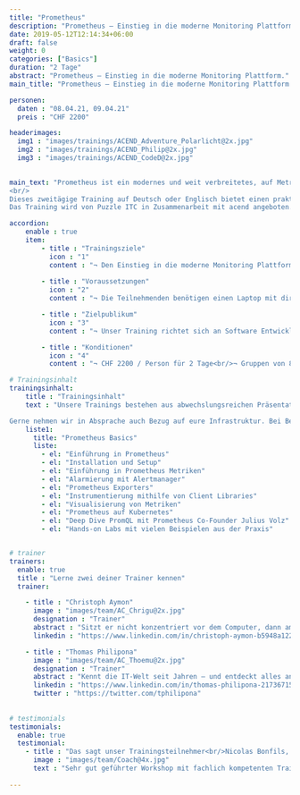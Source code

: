 ```yaml
---
title: "Prometheus"
description: "Prometheus – Einstieg in die moderne Monitoring Plattform."
date: 2019-05-12T12:14:34+06:00
draft: false
weight: 0
categories: ["Basics"]
duration: "2 Tage"
abstract: "Prometheus – Einstieg in die moderne Monitoring Plattform."
main_title: "Prometheus – Einstieg in die moderne Monitoring Plattform."

personen: 
  daten : "08.04.21, 09.04.21"
  preis : "CHF 2200"

headerimages:
  img1 : "images/trainings/ACEND_Adventure_Polarlicht@2x.jpg"
  img2 : "images/trainings/ACEND_Philip@2x.jpg"
  img3 : "images/trainings/ACEND_CodeD@2x.jpg"
  

main_text: "Prometheus ist ein modernes und weit verbreitetes, auf Metriken basiertes Monitoringsystem. Prometheus kommt oft im Zusammenhang mit dynamischen Plattformen im Container-Umfeld wie beispielsweise Kubernetes und OpenShift zum Einsatz, eignet sich jedoch auch für die Überwachung klassischer Umgebungen.
<br/>
Dieses zweitägige Training auf Deutsch oder Englisch bietet einen praktischen und klar verständlichen Einstieg in die Prometheus-Technologie.
Das Training wird von Puzzle ITC in Zusammenarbeit mit acend angeboten. Die Durchführung findet online oder vor Ort statt."

accordion:
    enable : true
    item:
        - title : "Trainingsziele"
          icon : "1"
          content : "¬ Den Einstieg in die moderne Monitoring Plattform Prometheus finden<br/>¬ Konzepte von Prometheus verstehen<br/>¬ Mehr über PromQL und deren Anwendungsbereiche erfahren<br/>"
 
        - title : "Voraussetzungen"
          icon : "2"
          content : "¬ Die Teilnehmenden benötigen einen Laptop mit direktem Zugang zum Internet via WLAN.<br/>¬ Die Teilnehmer sollten über grundlegende Linux-Kenntnisse verfügen."

        - title : "Zielpublikum"
          icon : "3"
          content : "¬ Unser Training richtet sich an Software Entwickler, System Engineers, Architekten und alle, die Prometheus verstehen und für das Monitoring einsetzen möchten."

        - title : "Konditionen"
          icon : "4"
          content : "¬ CHF 2200 / Person für 2 Tage<br/>¬ Gruppen von 8–24 Personen<br/>¬ Inklusive Verpflegung, Unterlagen und cloud-basierter Lab-Umgebung.<br/>¬ Rabatt ab 12 Personen"

# Trainingsinhalt
trainingsinhalt: 
    title : "Trainingsinhalt"
    text : "Unsere Trainings bestehen aus abwechslungsreichen Präsentationen und hands-on Labs, um deren Inhalt auf spannende Art und Weise zu übermitteln. 

Gerne nehmen wir in Absprache auch Bezug auf eure Infrastruktur. Bei Bedarf für weitere Inhalte können wir auf deinen Wunsch hin Anpassungen vornehmen."
    liste1:
      title: "Prometheus Basics"
      liste:
        - el: "Einführung in Prometheus"
        - el: "Installation und Setup"
        - el: "Einführung in Prometheus Metriken"
        - el: "Alarmierung mit Alertmanager"
        - el: "Prometheus Exporters"
        - el: "Instrumentierung mithilfe von Client Libraries"
        - el: "Visualisierung von Metriken"
        - el: "Prometheus auf Kubernetes"
        - el: "Deep Dive PromQL mit Prometheus Co-Founder Julius Volz"
        - el: "Hands-on Labs mit vielen Beispielen aus der Praxis" 


# trainer
trainers:
  enable: true
  title : "Lerne zwei deiner Trainer kennen"
  trainer:

    - title : "Christoph Aymon"
      image : "images/team/AC_Chrigu@2x.jpg"
      designation : "Trainer"
      abstract : "Sitzt er nicht konzentriert vor dem Computer, dann am ehesten in einem schnellen Auto – er dreht nur auf dem Nürburgring Extrarunden."
      linkedin : "https://www.linkedin.com/in/christoph-aymon-b5948a122/"

    - title : "Thomas Philipona"
      image : "images/team/AC_Thoemu@2x.jpg"
      designation : "Trainer"
      abstract : "Kennt die IT-Welt seit Jahren – und entdeckt alles andere auf seinem Drahtesel."
      linkedin : "https://www.linkedin.com/in/thomas-philipona-217367158/"
      twitter : "https://twitter.com/tphilipona"
      
      
# testimonials
testimonials:
  enable: true
  testimonial:
    - title : "Das sagt unser Trainingsteilnehmer<br/>Nicolas Bonfils, Bern"
      image : "images/team/Coach@4x.jpg"
      text : "Sehr gut geführter Workshop mit fachlich kompetenten Trainern in lockerer Atmosphäre. Besonders der Mix zwischen Theorie und Labs (Praxis) hat mir gefallen."
      
---
```

